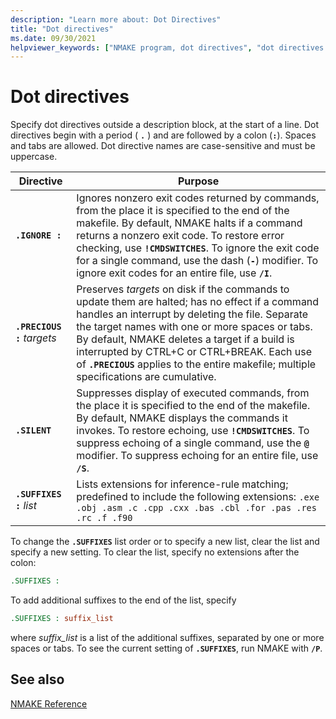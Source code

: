 ```yaml
---
description: "Learn more about: Dot Directives"
title: "Dot directives"
ms.date: 09/30/2021
helpviewer_keywords: ["NMAKE program, dot directives", "dot directives in NMAKE"]
---
```

# Dot directives

Specify dot directives outside a description block, at the start of a line. Dot directives begin with a period ( **`.`** ) and are followed by a colon (**`:`**). Spaces and tabs are allowed. Dot directive names are case-sensitive and must be uppercase.

| Directive | Purpose |
|--|--|
| **`.IGNORE :`** | Ignores nonzero exit codes returned by commands, from the place it is specified to the end of the makefile. By default, NMAKE halts if a command returns a nonzero exit code. To restore error checking, use **`!CMDSWITCHES`**. To ignore the exit code for a single command, use the dash (**`-`**) modifier. To ignore exit codes for an entire file, use **`/I`**. |
| **`.PRECIOUS :`** *targets* | Preserves *targets* on disk if the commands to update them are halted; has no effect if a command handles an interrupt by deleting the file. Separate the target names with one or more spaces or tabs. By default, NMAKE deletes a target if a build is interrupted by CTRL+C or CTRL+BREAK. Each use of **`.PRECIOUS`** applies to the entire makefile; multiple specifications are cumulative. |
| **`.SILENT`** | Suppresses display of executed commands, from the place it is specified to the end of the makefile. By default, NMAKE displays the commands it invokes. To restore echoing, use **`!CMDSWITCHES`**. To suppress echoing of a single command, use the **`@`** modifier. To suppress echoing for an entire file, use **`/S`**. |
| **`.SUFFIXES :`** *list* | Lists extensions for inference-rule matching; predefined to include the following extensions: `.exe .obj .asm .c .cpp .cxx .bas .cbl .for .pas .res .rc .f .f90` |

To change the **`.SUFFIXES`** list order or to specify a new list, clear the list and specify a new setting. To clear the list, specify no extensions after the colon:

```makefile
.SUFFIXES :
```

To add additional suffixes to the end of the list, specify

```makefile
.SUFFIXES : suffix_list
```

where *suffix_list* is a list of the additional suffixes, separated by one or more spaces or tabs. To see the current setting of **`.SUFFIXES`**, run NMAKE with **`/P`**.

## See also

[NMAKE Reference](nmake-reference.md)
